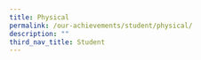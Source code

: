```yaml
---
title: Physical
permalink: /our-achievements/student/physical/
description: ""
third_nav_title: Student
---
```

